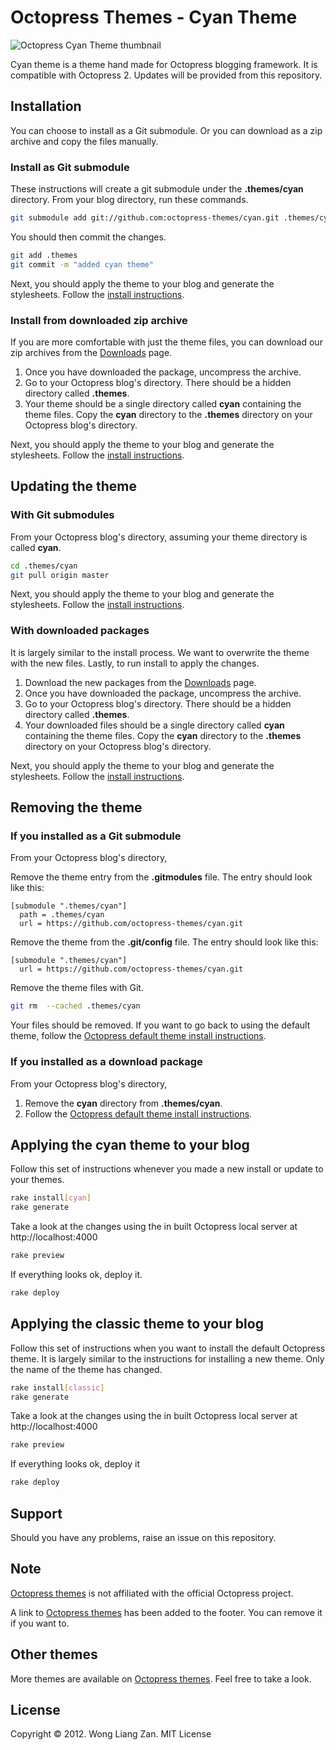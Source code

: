 # Octopress Themes - Cyan Theme

![Octopress Cyan Theme thumbnail](https://s3.amazonaws.com/static.octopressthemes.com/thumbnails/cyan-thumbnail.png)

Cyan theme is a theme hand made for Octopress blogging framework. It is compatible with Octopress 2. Updates will be provided from this repository.

## Installation

You can choose to install as a Git submodule. Or you can download as a zip archive and copy the files manually.

### Install as Git submodule

These instructions will create a git submodule under the __.themes/cyan__ directory. From your blog directory, run these commands.

``` sh
git submodule add git://github.com:octopress-themes/cyan.git .themes/cyan
```

You should then commit the changes.

``` sh
git add .themes
git commit -m "added cyan theme"
```

Next, you should apply the theme to your blog and generate the stylesheets. Follow the [install instructions](#applying-the-cyan-theme-to-your-blog).

### Install from downloaded zip archive

If you are more comfortable with just the theme files, you can download our zip archives from the [Downloads](https://github.com/octopress-themes/cyan/downloads) page.

1. Once you have downloaded the package, uncompress the archive.
2. Go to your Octopress blog's directory. There should be a hidden directory called __.themes__.
3. Your theme should be a single directory called __cyan__ containing the theme files. Copy the __cyan__ directory to the __.themes__ directory on your Octopress blog's directory.

Next, you should apply the theme to your blog and generate the stylesheets. Follow the [install instructions](#applying-the-cyan-theme-to-your-blog).

## Updating the theme

### With Git submodules

From your Octopress blog's directory, assuming your theme directory is called __cyan__.

``` sh
cd .themes/cyan
git pull origin master
```

Next, you should apply the theme to your blog and generate the stylesheets. Follow the [install instructions](#applying-the-cyan-theme-to-your-blog).

### With downloaded packages

It is largely similar to the install process. We want to overwrite the theme with the new files. Lastly, to run install to apply the changes.

1. Download the new packages from the [Downloads](https://github.com/octopress-themes/cyan/downloads) page.
2. Once you have downloaded the package, uncompress the archive.
3. Go to your Octopress blog's directory. There should be a hidden directory called __.themes__.
4. Your downloaded files should be a single directory called __cyan__ containing the theme files. Copy the __cyan__ directory to the __.themes__ directory on your Octopress blog's directory.

Next, you should apply the theme to your blog and generate the stylesheets. Follow the [install instructions](#applying-the-cyan-theme-to-your-blog).

## Removing the theme

### If you installed as a Git submodule

From your Octopress blog's directory,

Remove the theme entry from the __.gitmodules__ file. The entry should look like this:
```
[submodule ".themes/cyan"]
  path = .themes/cyan
  url = https://github.com/octopress-themes/cyan.git
```

Remove the theme from the __.git/config__ file. The entry should look like this:
```
[submodule ".themes/cyan"]
  url = https://github.com/octopress-themes/cyan.git
```

Remove the theme files with Git.
``` sh
git rm  --cached .themes/cyan
```

Your files should be removed. If you want to go back to using the default theme, follow the [Octopress default theme install instructions](#applying-the-cyan-theme-to-your-blog).

### If you installed as a download package

From your Octopress blog's directory,

1. Remove the __cyan__ directory from __.themes/cyan__.
2. Follow the [Octopress default theme install instructions](#applying-the-cyantheme-to-your-blog).

## Applying the cyan theme to your blog

Follow this set of instructions whenever you made a new install or update to your themes.

``` sh
rake install[cyan]
rake generate
```

Take a look at the changes using the in built Octopress local server at http://localhost:4000

``` sh
rake preview
```

If everything looks ok, deploy it.

``` sh
rake deploy
```

## Applying the classic theme to your blog

Follow this set of instructions when you want to install the default Octopress theme. It is largely similar to the instructions for installing a new theme. Only the name of the theme has changed.

``` sh
rake install[classic]
rake generate
```

Take a look at the changes using the in built Octopress local server at http://localhost:4000

``` sh
rake preview
```

If everything looks ok, deploy it

``` sh
rake deploy
```

## Support

Should you have any problems, raise an issue on this repository.

## Note

[Octopress themes](http://octopressthemes.com) is not affiliated with the official Octopress project.

A link to [Octopress themes](http://octopressthemes.com) has been added to the footer. You can remove it if you want to.

## Other themes

More themes are available on [Octopress themes](http://octopressthemes.com). Feel free to take a look.

## License

Copyright &copy; 2012. Wong Liang Zan. MIT License
